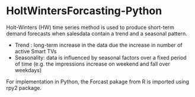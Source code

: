 # HoltWintersForcasting-Python

 Holt-Winters (HW) time series method is used to produce short-term demand forecasts when salesdata contain a trend and a seasonal pattern.
 
- Trend : long-term increase in the data due the increase in number of
active Smart TVs
- Seasonality: data is influenced by seasonal factors over a fixed period of
time (e.g. the impressions increase on weekend and fall over weekdays)
 
 For implementation in Python,  the Forcast pakage from R is imported using rpy2 package.
 
 
